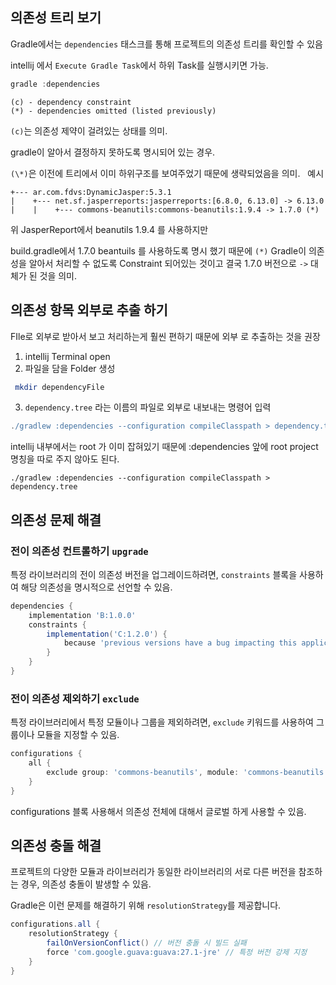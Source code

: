 
## 의존성 트리 보기

Gradle에서는 `dependencies` 태스크를 통해 프로젝트의 의존성 트리를 확인할  수 있음

intellij 에서 `Execute Gradle Task`에서 하위 Task를 실행시키면 가능.

```groovy
gradle :dependencies
```


```terminal
(c) - dependency constraint
(*) - dependencies omitted (listed previously)
```

`(c)`는 의존성 제약이 걸려있는 상태를 의미.

gradle이 알아서 결정하지 못하도록 명시되어 있는 경우.

`(\*)`은 이전에 트리에서 이미 하위구조를 보여주었기 때문에 생략되었음을 의미.
 
예시

```terminal
+--- ar.com.fdvs:DynamicJasper:5.3.1
|    +--- net.sf.jasperreports:jasperreports:[6.8.0, 6.13.0] -> 6.13.0
|    |    +--- commons-beanutils:commons-beanutils:1.9.4 -> 1.7.0 (*)
```

위 JasperReport에서 beanutils 1.9.4 를 사용하지만 

build.gradle에서 1.7.0 beantuils 를 사용하도록 명시 했기 때문에 `(*)` Gradle이 의존성을 알아서 처리할 수 없도록 Constraint 되어있는 것이고 결국 1.7.0 버전으로 `->` 대체가 된 것을 의미.

## 의존성 항목 외부로 추출 하기

FIle로 외부로 받아서 보고 처리하는게 훨씬 편하기 때문에 외부 로 추출하는 것을 권장

1. intellij Terminal open
2. 파일을 담을 Folder 생성

```bash
 mkdir dependencyFile
```

3. `dependency.tree` 라는 이름의 파일로 외부로 내보내는 명령어 입력

```groovy
./gradlew :dependencies --configuration compileClasspath > dependency.tree
```

intellij 내부에서는 root 가 이미 잡혀있기 때문에 :dependencies 앞에 root project 명칭을 따로 주지 않아도 된다.

```
./gradlew :dependencies --configuration compileClasspath > dependency.tree
```


## 의존성 문제 해결

### 전이 의존성 컨트롤하기 `upgrade`

특정 라이브러리의 전이 의존성 버전을 업그레이드하려면, `constraints` 블록을 사용하여 해당 의존성을 명시적으로 선언할 수 있음.

```groovy
dependencies {                                                                                  
    implementation 'B:1.0.0'
    constraints {
        implementation('C:1.2.0') {
            because 'previous versions have a bug impacting this application'
        }
    }
}

```

### 전이 의존성 제외하기 `exclude`

특정 라이브러리에서 특정 모듈이나 그룹을 제외하려면, `exclude` 키워드를 사용하여 그룹이나 모듈을 지정할 수 있음.

```groovy
configurations {
    all {
        exclude group: 'commons-beanutils', module: 'commons-beanutils'
    }
}
```

configurations 블록 사용해서 의존성 전체에 대해서 글로벌 하게 사용할 수 있음.

## 의존성 충돌 해결

프로젝트의 다양한 모듈과 라이브러리가 동일한 라이브러리의 서로 다른 버전을 참조하는 경우, 의존성 충돌이 발생할 수 있음. 

Gradle은 이런 문제를 해결하기 위해 `resolutionStrategy`를 제공합니다.

```groovy
configurations.all {
    resolutionStrategy {
        failOnVersionConflict() // 버전 충돌 시 빌드 실패
        force 'com.google.guava:guava:27.1-jre' // 특정 버전 강제 지정
    }
}
```
